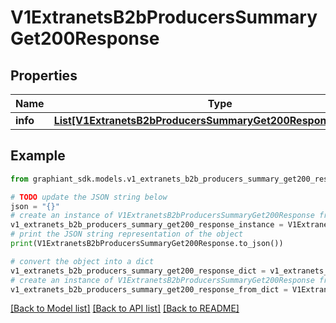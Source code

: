 # V1ExtranetsB2bProducersSummaryGet200Response


## Properties

Name | Type | Description | Notes
------------ | ------------- | ------------- | -------------
**info** | [**List[V1ExtranetsB2bProducersSummaryGet200ResponseInfoInner]**](V1ExtranetsB2bProducersSummaryGet200ResponseInfoInner.md) |  | [optional] 

## Example

```python
from graphiant_sdk.models.v1_extranets_b2b_producers_summary_get200_response import V1ExtranetsB2bProducersSummaryGet200Response

# TODO update the JSON string below
json = "{}"
# create an instance of V1ExtranetsB2bProducersSummaryGet200Response from a JSON string
v1_extranets_b2b_producers_summary_get200_response_instance = V1ExtranetsB2bProducersSummaryGet200Response.from_json(json)
# print the JSON string representation of the object
print(V1ExtranetsB2bProducersSummaryGet200Response.to_json())

# convert the object into a dict
v1_extranets_b2b_producers_summary_get200_response_dict = v1_extranets_b2b_producers_summary_get200_response_instance.to_dict()
# create an instance of V1ExtranetsB2bProducersSummaryGet200Response from a dict
v1_extranets_b2b_producers_summary_get200_response_from_dict = V1ExtranetsB2bProducersSummaryGet200Response.from_dict(v1_extranets_b2b_producers_summary_get200_response_dict)
```
[[Back to Model list]](../README.md#documentation-for-models) [[Back to API list]](../README.md#documentation-for-api-endpoints) [[Back to README]](../README.md)


